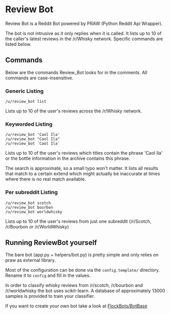 # Review Bot
Review Bot is a Reddit Bot powered by PRAW (Python Reddit Api Wrapper).

The bot is not intrusive as it only replies when it is called. 
It lists up to 10 of the caller's latest reviews in the /r/Whisky network. Specific commands are listed below.

## Commands
Below are the commands Review_Bot looks for in the comments. All commands are case-insensitive.

### Generic Listing
    /u/review_bot list

Lists up to 10 of the user's reviews across the /r/Whisky network.

### Keyworded Listing
    /u/review_bot 'Caol Ila'
    /u/review_bot "Caol Ila"
    /u/review_bot `Caol Ila`


Lists up to 10 of the user's reviews which titles contain the phrase 'Caol Ila' or the bottle information in the archive contains this phrase.  

The search is approximate, so a small typo won't matter. It lists all results that match to a certain extend which might actually be inaccurate at times where there is no real match available.

### Per subreddit Listing
    /u/review_bot scotch
    /u/review_bot bourbon
    /u/review_bot worldwhisky

Lists up to 10 of the user's reviews from just one subreddit (/r/Scotch, /r/Bourbon *or* /r/WorldWhisky)

## Running ReviewBot yourself
The bare bot (app.py + helpers/bot.py) is pretty simple and only relies on praw as external library.

Most of the configuration can be done via the `config.template/` directory. Rename it to `config` and fill in the values.

In order to classify whisky reviews from /r/scotch, /r/bourbon and /r/worldwhisky the bot uses scikit-learn. 
A database of approximately 13000 samples is provided to train your classifier.

If you want to create your own bot take a look at [FlockBots/BotBase](https://github.com/FlockBots/BotBase)